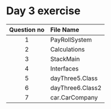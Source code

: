 # Day 3 exercise

| Question no | File Name        |
| :---------: | :--------------- |
|      1      | PayRollSystem    |
|      2      | Calculations     |
|      3      | StackMain        |
|      4      | Interfaces       |
|      5      | dayThree5.Class  |
|      6      | dayThree6.Class2 |
|      7      | car.CarCompany   |
